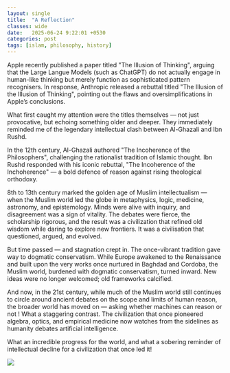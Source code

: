 ```yaml
---
layout: single
title:  "A Reflection"
classes: wide
date:   2025-06-24 9:22:01 +0530
categories: post
tags: [islam, philosophy, history]
---
```

<p>
Apple recently published a paper titled <a src="https://machinelearning.apple.com/research/illusion-of-thinking">"The Illusion of Thinking"</a>, arguing that the Large Langue Models (such as ChatGPT) do not actually engage in human-like thinking but merely function as sophisticated pattern recognisers. In response, Anthropic released a rebuttal titled <a src="https://arxiv.org/html/2506.09250v1">"The Illusion of the Illusion of Thinking"</a>, pointing out the flaws and oversimplifications in Apple’s conclusions.
</p><p>
What first caught my attention were the titles themselves — not just provocative, but echoing something older and deeper. They immediately reminded me of the legendary intellectual clash between Al-Ghazali and Ibn Rushd. 
</p><p>
In the 12th century, Al-Ghazali authored <a src="https://en.wikipedia.org/wiki/The_Incoherence_of_the_Philosophers">"The Incoherence of the Philosophers"</a>, challenging the rationalist tradition of Islamic thought. Ibn Rushd responded with his iconic rebuttal, <a src="https://en.wikipedia.org/wiki/The_Incoherence_of_the_Incoherence">"The Incoherence of the Inchoherence"</a> — a bold defence of reason against rising theological orthodoxy.
</p><p>
8th to 13th century marked the golden age of Muslim intellectualism — when the Muslim world led the globe in metaphysics, logic, medicine, astronomy, and epistemology. Minds were alive with inquiry, and disagreement was a sign of vitality. The debates were fierce, the scholarship rigorous, and the result was a civilization that refined old wisdom while daring to explore new frontiers. It was a civilisation that questioned, argued, and evolved. 
</p><p>
But time passed — and stagnation crept in. The once-vibrant tradition gave way to dogmatic conservatism. While Europe awakened to the Renaissance and built upon the very works once nurtured in Baghdad and Cordoba, the Muslim world, burdened with dogmatic conservatism, turned inward. New ideas were no longer welcomed; old frameworks calcified.
</p><p>
And now, in the 21st century, while much of the Muslim world still continues to circle around ancient debates on the scope and limits of human reason, the broader world has moved on — asking whether machines can reason or not ! What a staggering contrast. The civilization that once pioneered algebra, optics, and empirical medicine now watches from the sidelines as humanity debates artificial intelligence.
</p><p>
What an incredible progress for the world, and what a sobering reminder of intellectual decline for a civilization that once led it!
</p>

  <img src="https://github.com/user-attachments/assets/post_images/final.png" />
  

